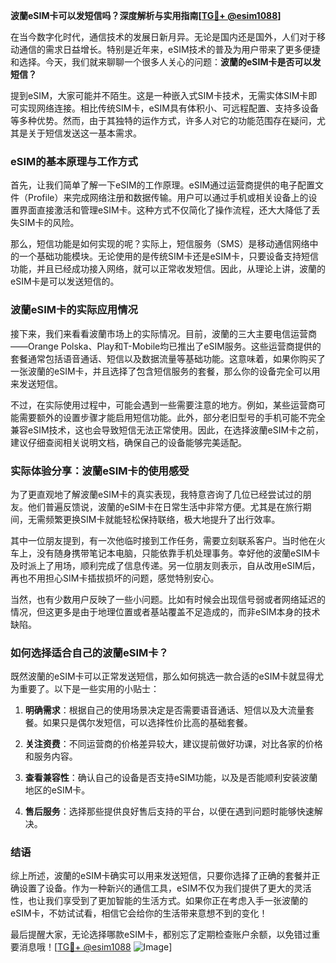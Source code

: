 **波蘭eSIM卡可以发短信吗？深度解析与实用指南[[TG💪+ @esim1088](https://t.me/s/esim1088)]**

在当今数字化时代，通信技术的发展日新月异。无论是国内还是国外，人们对于移动通信的需求日益增长。特别是近年来，eSIM技术的普及为用户带来了更多便捷和选择。今天，我们就来聊聊一个很多人关心的问题：**波蘭的eSIM卡是否可以发短信？**

提到eSIM，大家可能并不陌生。这是一种嵌入式SIM卡技术，无需实体SIM卡即可实现网络连接。相比传统SIM卡，eSIM具有体积小、可远程配置、支持多设备等多种优势。然而，由于其独特的运作方式，许多人对它的功能范围存在疑问，尤其是关于短信发送这一基本需求。

### eSIM的基本原理与工作方式

首先，让我们简单了解一下eSIM的工作原理。eSIM通过运营商提供的电子配置文件（Profile）来完成网络注册和数据传输。用户可以通过手机或相关设备上的设置界面直接激活和管理eSIM卡。这种方式不仅简化了操作流程，还大大降低了丢失SIM卡的风险。

那么，短信功能是如何实现的呢？实际上，短信服务（SMS）是移动通信网络中的一个基础功能模块。无论使用的是传统SIM卡还是eSIM卡，只要设备支持短信功能，并且已经成功接入网络，就可以正常收发短信。因此，从理论上讲，波蘭的eSIM卡是可以发送短信的。

### 波蘭eSIM卡的实际应用情况

接下来，我们来看看波蘭市场上的实际情况。目前，波蘭的三大主要电信运营商——Orange Polska、Play和T-Mobile均已推出了eSIM服务。这些运营商提供的套餐通常包括语音通话、短信以及数据流量等基础功能。这意味着，如果你购买了一张波蘭的eSIM卡，并且选择了包含短信服务的套餐，那么你的设备完全可以用来发送短信。

不过，在实际使用过程中，可能会遇到一些需要注意的地方。例如，某些运营商可能需要额外的设置步骤才能启用短信功能。此外，部分老旧型号的手机可能不完全兼容eSIM技术，这也会导致短信无法正常使用。因此，在选择波蘭eSIM卡之前，建议仔细查阅相关说明文档，确保自己的设备能够完美适配。

### 实际体验分享：波蘭eSIM卡的使用感受

为了更直观地了解波蘭eSIM卡的真实表现，我特意咨询了几位已经尝试过的朋友。他们普遍反馈说，波蘭的eSIM卡在日常生活中非常方便。尤其是在旅行期间，无需频繁更换SIM卡就能轻松保持联络，极大地提升了出行效率。

其中一位朋友提到，有一次他临时接到工作任务，需要立刻联系客户。当时他在火车上，没有随身携带笔记本电脑，只能依靠手机处理事务。幸好他的波蘭eSIM卡及时派上了用场，顺利完成了信息传递。另一位朋友则表示，自从改用eSIM后，再也不用担心SIM卡插拔损坏的问题，感觉特别安心。

当然，也有少数用户反映了一些小问题。比如有时候会出现信号弱或者网络延迟的情况，但这更多是由于地理位置或者基站覆盖不足造成的，而非eSIM本身的技术缺陷。

### 如何选择适合自己的波蘭eSIM卡？

既然波蘭的eSIM卡可以正常发送短信，那么如何挑选一款合适的eSIM卡就显得尤为重要了。以下是一些实用的小贴士：

1. **明确需求**：根据自己的使用场景决定是否需要语音通话、短信以及大流量套餐。如果只是偶尔发短信，可以选择性价比高的基础套餐。
   
2. **关注资费**：不同运营商的价格差异较大，建议提前做好功课，对比各家的价格和服务内容。
   
3. **查看兼容性**：确认自己的设备是否支持eSIM功能，以及是否能顺利安装波蘭地区的eSIM卡。
   
4. **售后服务**：选择那些提供良好售后支持的平台，以便在遇到问题时能够快速解决。

### 结语

综上所述，波蘭的eSIM卡确实可以用来发送短信，只要你选择了正确的套餐并正确设置了设备。作为一种新兴的通信工具，eSIM不仅为我们提供了更大的灵活性，也让我们享受到了更加智能的生活方式。如果你正在考虑入手一张波蘭的eSIM卡，不妨试试看，相信它会给你的生活带来意想不到的变化！

最后提醒大家，无论选择哪款eSIM卡，都别忘了定期检查账户余额，以免错过重要消息哦！[[TG💪+ @esim1088](https://t.me/s/esim1088) ![Image](https://i.postimg.cc/4NQfJmqS/Snipaste-2025-05-13-00-14-12.png)]